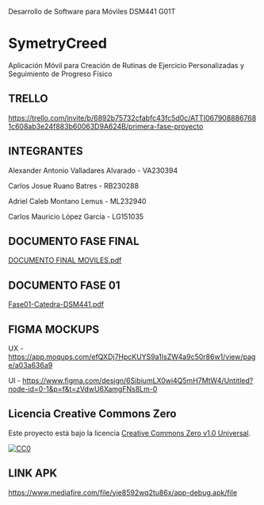 Desarrollo de Software para Móviles DSM441 G01T

# SymetryCreed
Aplicación Móvil para Creación de Rutinas de Ejercicio Personalizadas
y Seguimiento de Progreso Físico

## TRELLO
https://trello.com/invite/b/6892b75732cfabfc43fc5d0c/ATTI0679088867681c608ab3e24f883b60063D9A624B/primera-fase-proyecto

## INTEGRANTES
Alexander Antonio Valladares Alvarado  -  VA230394

Carlos Josue Ruano Batres  -  RB230288

Adriel Caleb Montano Lemus  -  ML232940

Carlos Mauricio López García  -  LG151035 

## DOCUMENTO FASE FINAL

[DOCUMENTO FINAL MOVILES.pdf](https://github.com/user-attachments/files/23179583/DOCUMENTO.FINAL.MOVILES.pdf)

## DOCUMENTO FASE 01

[Fase01-Catedra-DSM441.pdf](https://github.com/user-attachments/files/21980269/Fase01-Catedra-DSM441.pdf)

## FIGMA MOCKUPS
UX - https://app.moqups.com/efQXDj7HpcKUYS9a1IsZW4a9c50r86w1/view/page/a03a636a9

UI - https://www.figma.com/design/6SibiumLX0wi4Q5mH7MtW4/Untitled?node-id=0-1&p=f&t=zVdwU6XamgFNs8Lm-0

## Licencia Creative Commons Zero

Este proyecto está bajo la licencia [Creative Commons Zero v1.0 Universal](https://creativecommons.org/publicdomain/zero/1.0/).

[![CC0](https://licensebuttons.net/p/zero/1.0/88x31.png)](https://creativecommons.org/publicdomain/zero/1.0/)

## LINK APK

https://www.mediafire.com/file/yie8592wq2tu86x/app-debug.apk/file

